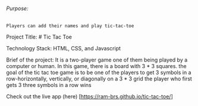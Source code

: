 ###### Purpose:
    Players can add their names and play tic-tac-toe

Project Title: # Tic Tac Toe

Technology Stack: HTML, CSS, and Javascript

Brief of the project: It is a two-player game one of them being played by a computer or human. In this game, there is a board with 3 * 3 squares. the goal of the tic tac toe game is to be one of the players to get 3 symbols in a row-horizontally, vertically, or diagonally on a 3 * 3 grid the player who first gets 3 three symbols in a row wins 

Check out the live app (here) [https://ram-brs.github.io/tic-tac-toe/]
